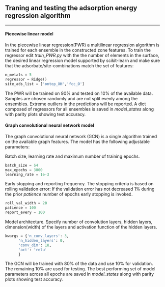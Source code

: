 ## Traning and testing the adsorption energy regression algorithm
---------------------
#### Piecewise linear model
In the piecewise linear regression(PWR) a multilinear regression algorithm is trained for each ensemble in the constructed zone features. To train the regressor edit *train_PWR.py* with the the number of elements in the surface, the desired linear regression model supported by scikit-learn and make sure that the adsorbate/site-combinations match the set of features:

```python
n_metals = 5
regressor = Ridge()
site_ads_list = ['ontop_OH','fcc_O']
```

The PWR will be trained on 90% and tested on 10% of the available data. Samples are chosen randomly and are not split evenly among the ensembles. Extreme outliers in the predictions will be reported. A dict composed of regressors for all ensembles is saved in *model_states* along with parity plots showing test accuracy.

#### Graph convolutional neural network model
The graph convolutional neural network (GCN) is a single algorithm trained on the available graph features. The model has the following adjustable parameters:

Batch size, learning rate and maximum number of training epochs.
```python
batch_size = 64
max_epochs = 3000
learning_rate = 1e-3
```

Early stopping and reporting frequency. The stopping criteria is based on rolling validation error: If the validation error has not decreased 1% during the prior *patience* number of epochs early stopping is invoked.
```python
roll_val_width = 20
patience = 100
report_every = 100
```

Model architecture. Specify number of convolution layers, hidden layers, dimension(width) of the layers and activation function of the hidden layers.
```python
kwargs = {'n_conv_layers': 3,
	  'n_hidden_layers': 0,
	  'conv_dim': 18,
	  'act': 'relu'
	  }
```

The GCN will be trained with 80% of the data and use 10% for validation. The remaining 10% are used for testing. The best performing set of model parameters across all epochs are saved in *model_states* along with parity plots showing test accuracy.
